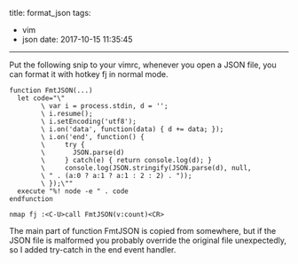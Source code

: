 title: format_json
tags:
  - vim
  - json
date: 2017-10-15 11:35:45
---

Put the following snip to your vimrc, whenever you open a JSON file, you can format it with hotkey fj in normal mode.

```
function FmtJSON(...) 
  let code="\"
        \ var i = process.stdin, d = '';
        \ i.resume();
        \ i.setEncoding('utf8');
        \ i.on('data', function(data) { d += data; });
        \ i.on('end', function() {
        \     try {
        \       JSON.parse(d) 
        \     } catch(e) { return console.log(d); }
        \     console.log(JSON.stringify(JSON.parse(d), null, 
        \ " . (a:0 ? a:1 ? a:1 : 2 : 2) . "));
        \ });\""
  execute "%! node -e " . code 
endfunction

nmap fj :<C-U>call FmtJSON(v:count)<CR>
```
The main part of function FmtJSON is copied from somewhere, but if the JSON file is malformed you probably override the original file unexpectedly, so I added try-catch in the end event handler.

